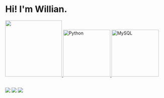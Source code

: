 # Hi! I'm Willian.

<table>
  <a href="https://github.com/willianemanoel">
  <img height="180em" src="https://github-readme-stats.vercel.app/api?username=willianemanoel&show_icons=true&theme=tokyonight&include_all_commits=true&count_private=true"/>
  <a href="https://github.com/willianemanoel">
  <img src="https://img.icons8.com/color/2x/python.png" width="150" alt="Python"> 
  <img src="https://img.icons8.com/nolan/2x/mysql.png" width="150" alt="MySQL">
</table>

<div> 
  <a href="https://www.instagram.com/uiuzum/" target="_blank"><img src="https://img.shields.io/badge/-Instagram-%23E4405F?style=for-the-badge&logo=instagram&logoColor=white" target="_blank"></a>
  <a href = "mailto: willian.194123@gmail.com"><img src="https://img.shields.io/badge/-Gmail-%23333?style=for-the-badge&logo=gmail&logoColor=white" target="_blank"></a>
  <a href="https://www.linkedin.com/in/willianemanoel/" target="_blank"><img src="https://img.shields.io/badge/-LinkedIn-%230077B5?style=for-the-badge&logo=linkedin&logoColor=white" target="_blank"></a> 
</div>
